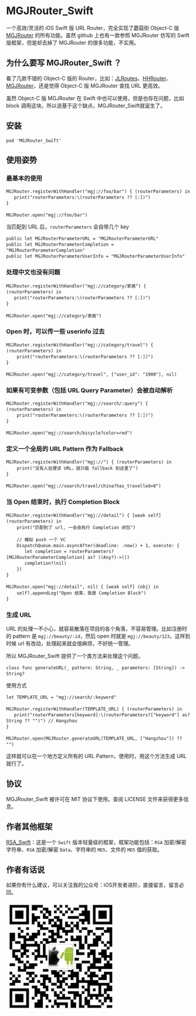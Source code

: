 # MGJRouter_Swift
一个高效/灵活的 iOS Swift 版 URL Router，完全实现了蘑菇街 Object-C 版 [MGJRouter](https://github.com/meili/MGJRouter) 的所有功能。虽然 github 上也有一款参照 MGJRouter 仿写的 Swift 版框架，但是却去掉了 MGJRouter 的很多功能，不实用。

## 为什么要写 MGJRouter_Swift ？
看了几款不错的 Object-C 版的 Router，比如：[JLRoutes](https://github.com/joeldev/JLRoutes)、[HHRouter](https://github.com/Huohua/HHRouter)、[MGJRouter](https://github.com/meili/MGJRouter)，还是觉得 Object-C 版 MGJRouter 查找 URL 更高效。

虽然 Object-C 版 MGJRouter 在 Swift 中也可以使用，但是也存在问题，比如 block 调用这块。所以说基于这个缺点，MGJRouter_Swift就诞生了。

## 安装

```
pod 'MGJRouter_Swift'
```

## 使用姿势

### 最基本的使用

```
MGJRouter.registerWithHandler("mgj://foo/bar") { (routerParameters) in
   print("routerParameters:\(routerParameters ?? [:])")
}
        
MGJRouter.open("mgj://foo/bar")
```

当匹配到 URL 后，`routerParameters` 会自带几个 key

```
public let MGJRouterParameterURL = "MGJRouterParameterURL"
public let MGJRouterParameterCompletion = "MGJRouterParameterCompletion"
public let MGJRouterParameterUserInfo = "MGJRouterParameterUserInfo"
```

### 处理中文也没有问题

```
MGJRouter.registerWithHandler("mgj://category/家居") { (routerParameters) in
   print("routerParameters:\(routerParameters ?? [:])")
}
        
MGJRouter.open("mgj://category/家居")
```

### Open 时，可以传一些 userinfo 过去

```
MGJRouter.registerWithHandler("mgj://category/travel") { (routerParameters) in
    print("routerParameters:\(routerParameters ?? [:])")
}
        
MGJRouter.open("mgj://category/travel", ["user_id": "1900"], nil)
```

### 如果有可变参数（包括 URL Query Parameter）会被自动解析

```
MGJRouter.registerWithHandler("mgj://search/:query") { (routerParameters) in
    print("routerParameters:\(routerParameters ?? [:])")
}
        
MGJRouter.open("mgj://search/bicycle?color=red")
```

### 定义一个全局的 URL Pattern 作为 Fallback

```
MGJRouter.registerWithHandler("mgj://") { (routerParameters) in
    print("没有人处理该 URL，就只能 fallback 到这里了")
}
        
MGJRouter.open("mgj://search/travel/china?has_travelled=0")
```

### 当 Open 结束时，执行 Completion Block

```
MGJRouter.registerWithHandler("mgj://detail") { [weak self] (routerParameters) in
    print("匹配到了 url, 一会会执行 Completion 闭包")
            
    // 模拟 push 一个 VC
    DispatchQueue.main.asyncAfter(deadline: .now() + 1, execute: {
       let completion = routerParameters?[MGJRouterParameterCompletion] as? ((Any?)->())
       completion?(nil)
    })
}
        
MGJRouter.open("mgj://detail", nil) { [weak self] (obj) in
    self?.appendLog("Open 结束，我是 Completion Block")
}
```

### 生成 URL

URL 的处理一不小心，就容易散落在项目的各个角落，不容易管理。比如注册时的 pattern 是 `mgj://beauty/:id`，然后 open 时就是 `mgj://beauty/123`，这样到时候 url 有改动，处理起来就会很麻烦，不好统一管理。

所以 MGJRouter_Swift 提供了一个类方法来处理这个问题。

```
class func generateURL(_ pattern: String, _ parameters: [String]) -> String?
```

使用方式

```
let TEMPLATE_URL = "mgj://search/:keyword"

MGJRouter.registerWithHandler(TEMPLATE_URL) { (routerParameters) in
   print("routerParameters[keyword]:\(routerParameters?["keyword"] as? String ?? "")") // Hangzhou
}
        
MGJRouter.open(MGJRouter.generateURL(TEMPLATE_URL, ["Hangzhou"]) ?? "")
```

这样就可以在一个地方定义所有的 URL Pattern，使用时，用这个方法生成 URL 就行了。


## 协议

MGJRouter_Swift 被许可在 MIT 协议下使用。查阅 LICENSE 文件来获得更多信息。

## 作者其他框架
[RSA_Swift](https://github.com/821385843/RSA_Swift)：这是一个 `Swift` 版本轻量级的框架，框架功能包括：`RSA` 加密/解密字符串、`RSA` 加密/解密 `Data`、字符串的 `MD5`、文件的 `MD5` 值的获取。


## 作者有话说
如果你有什么建议，可以关注我的公众号：iOS开发者进阶，直接留言，留言必回。

![输入图片说明](https://github.com/821385843/MGJRouter_Swift/blob/master/QR.png "在这里输入图片标题")
